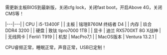 需更新主板BIOS到最新版，关闭cfg lock，关闭fast boot，开启Above 4G，关闭CMS等！

|---|---|
| CPU	| i5-13400F |
| 主板 |	铭瑄B760M 终结者 D4 |
| 内存 |	玖合 DDR4 3200 |
| 硬盘 | 致钛 tipro7000 1TB |
| 显卡 |	迪兰 RX5700XT 8G X战神 |
| 无线网卡 |	FenVi T919 |
| 机型 |	MacPro7,1 |
| MacOS版本 | 	Ventura 13.2.1 |

CPU睿频正常，睡眠正常，声音正常，USB已定制！
